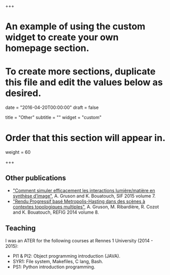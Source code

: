 +++
# An example of using the custom widget to create your own homepage section.
# To create more sections, duplicate this file and edit the values below as desired.

date = "2016-04-20T00:00:00"
draft = false

title = "Other"
subtitle = ""
widget = "custom"

# Order that this section will appear in.
weight = 60

+++

## Other publications

- ["Comment simuler efficacement les interactions lumière/matière en synthèse d’image"](http://www.societe-informatique-de-france.fr/wp-content/uploads/2015/12/1024-no7-Gruson-Bouatouch.pdf), A. Gruson and K. Bouatouch, SIF 2015 volume 7.
- ["Rendu Progressif basé Metropolis-Hasting dans des scènes à contextes topologiques multiples"](https://www.irit.fr/REFIG/index.php/refig/article/view/205), A. Gruson, M. Ribardière, R. Cozot and K. Bouatouch, REFIG 2014 volume 8.

## Teaching
I was an ATER for the following courses at Rennes 1 University (2014 - 2015):

- PI1 & PI2: Object programming introduction (JAVA).
- SYR1: File system, Makefiles, C lang, Bash.
- PS1: Python introduction programming.
